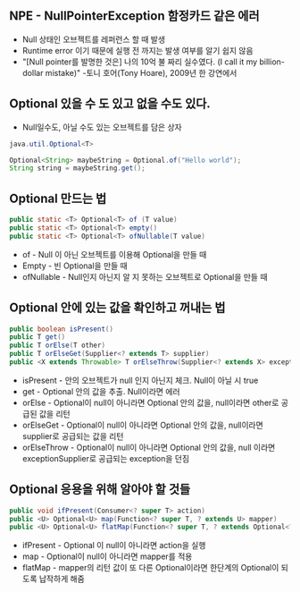 ## NPE - NullPointerException 함정카드 같은 에러
- Null 상태인 오브젝트를 레퍼런스 할 때 발생
- Runtime error 이기 때문에 실행 전 까지는 발생 여부를 알기 쉽지 않음
- "[Null pointer를 발명한 것은] 나의 10억 불 짜리 실수였다. (I call it my billion-dollar mistake)" -토니 호어(Tony Hoare), 2009년 한 강연에서

## Optional 있을 수 도 있고 없을 수도 있다.
- Null일수도, 아닐 수도 있는 오브젝트를 담은 상자
```java
java.util.Optional<T>

Optional<String> maybeString = Optional.of("Hello world");
String string = maybeString.get();
```

## Optional 만드는 법
```java
public static <T> Optional<T> of (T value)
public static <T> Optional<T> empty()
public static <T> Optional<T> ofNullable(T value)
```
- of - Null 이 아닌 오브젝트를 이용해 Optional을 만들 때
- Empty - 빈 Optional을 만들 때
- ofNullable - Null인지 아닌지 알 지 못하는 오브젝트로 Optional을 만들 때

## Optional 안에 있는 값을 확인하고 꺼내는 법
```java
public boolean isPresent()
public T get()
public T orElse(T other)
public T orElseGet(Supplier<? extends T> supplier)
public <X extends Throwable> T orElseThrow(Supplier<? extends X> exceptionSupplier) throws X
```
- isPresent - 안의 오브젝트가 null 인지 아닌지 체크. Null이 아닐 시 true
- get - Optional 안의 값을 추출. Null이라면 에러
- orElse - Optional이 null이 아니라면 Optional 안의 값을, null이라면 other로 공급된 값을 리턴
- orElseGet - Optional이 null이 아니라면 Optional 안의 값을, null이라면 supplier로 공급되는 값을 리턴
- orElseThrow - Optional이 null이 아니라면 Optional 안의 값을, null 이라면 exceptionSupplier로 공급되는 exception을 던짐

## Optional 응용을 위해 알아야 할 것들
```java
public void ifPresent(Consumer<? super T> action)
public <U> Optional<U> map(Function<? super T, ? extends U> mapper)
public <U> Optional<U> flatMap(Function<? super T, ? extends Optional<? extends U>> mapper)
```
- ifPresent - Optional 이 null이 아니라면 action을 실행
- map - Optional이 null이 아니라면 mapper를 적용
- flatMap - mapper의 리턴 값이 또 다른 Optional이라면 한단계의 Optional이 되도록 납작하게 해줌